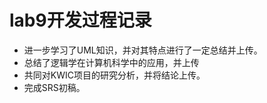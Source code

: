 # lab9开发过程记录
* 进一步学习了UML知识，并对其特点进行了一定总结并上传。
* 总结了逻辑学在计算机科学中的应用，并上传
* 共同对KWIC项目的研究分析，并将结论上传。
* 完成SRS初稿。
